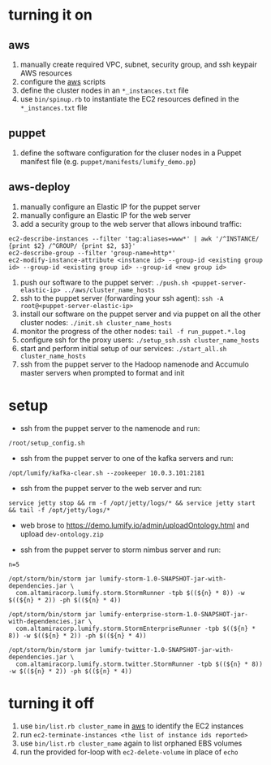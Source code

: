 turning it on
=============

aws
---
1. manually create required VPC, subnet, security group, and ssh keypair AWS resources
1. configure the [aws](https://github.com/dsingley/aws) scripts
1. define the cluster nodes in an `*_instances.txt` file
1. use `bin/spinup.rb` to instantiate the EC2 resources defined in the `*_instances.txt` file

puppet
------
1. define the software configuration for the cluser nodes in a Puppet manifest file (e.g. `puppet/manifests/lumify_demo.pp`)

aws-deploy
----------
1. manually configure an Elastic IP for the puppet server
1. manually configure an Elastic IP for the web server
1. add a security group to the web server that allows inbound traffic:

```
ec2-describe-instances --filter 'tag:aliases=www*' | awk '/^INSTANCE/ {print $2} /^GROUP/ {print $2, $3}'
ec2-describe-group --filter 'group-name=http*'
ec2-modify-instance-attribute <instance id> --group-id <existing group id> --group-id <existing group id> --group-id <new group id>
```

1. push our software to the puppet server: `./push.sh <puppet-server-elastic-ip> ../aws/cluster_name_hosts`
1. ssh to the puppet server (forwarding your ssh agent): `ssh -A root@<puppet-server-elastic-ip>`
1. install our software on the puppet server and via puppet on all the other cluster nodes: `./init.sh cluster_name_hosts`
1. monitor the progress of the other nodes: `tail -f run_puppet.*.log`
1. configure ssh for the proxy users: `./setup_ssh.ssh cluster_name_hosts`
1. start and perform initial setup of our services: `./start_all.sh cluster_name_hosts`
1. ssh from the puppet server to the Hadoop namenode and Accumulo master servers when prompted to format and init

setup
=====

- ssh from the puppet server to the namenode and run:

```
/root/setup_config.sh
```

- ssh from the puppet server to one of the kafka servers and run:

```
/opt/lumify/kafka-clear.sh --zookeeper 10.0.3.101:2181
```

- ssh from the puppet server to the web server and run:

```
service jetty stop && rm -f /opt/jetty/logs/* && service jetty start && tail -f /opt/jetty/logs/*
```

- web brose to https://demo.lumify.io/admin/uploadOntology.html and upload `dev-ontology.zip`

- ssh from the puppet server to storm nimbus server and run:

```
n=5

/opt/storm/bin/storm jar lumify-storm-1.0-SNAPSHOT-jar-with-dependencies.jar \
  com.altamiracorp.lumify.storm.StormRunner -tpb $((${n} * 8)) -w $((${n} * 2)) -ph $((${n} * 4))

/opt/storm/bin/storm jar lumify-enterprise-storm-1.0-SNAPSHOT-jar-with-dependencies.jar \
  com.altamiracorp.lumify.storm.StormEnterpriseRunner -tpb $((${n} * 8)) -w $((${n} * 2)) -ph $((${n} * 4))

/opt/storm/bin/storm jar lumify-twitter-1.0-SNAPSHOT-jar-with-dependencies.jar \
  com.altamiracorp.lumify.storm.twitter.StormRunner -tpb $((${n} * 8)) -w $((${n} * 2)) -ph $((${n} * 4))
```

turning it off
==============
1. use `bin/list.rb cluster_name` in [aws](https://github.com/dsingley/aws) to identify the EC2 instances
1. run `ec2-terminate-instances <the list of instance ids reported>`
1. use `bin/list.rb cluster_name` again to list orphaned EBS volumes
1. run the provided for-loop with `ec2-delete-volume` in place of `echo`
